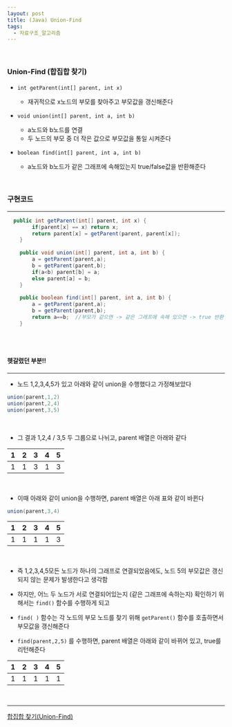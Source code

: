 ```yaml
---
layout: post
title: (Java) Union-Find
tags:
  - 자료구조_알고리즘
---
```


<br>

### Union-Find (합집합 찾기)

- `int getParent(int[] parent, int x)`
  - 재귀적으로 x노드의 부모를 찾아주고 부모값을 갱신해준다

- `void union(int[] parent, int a, int b)`
  - a노드와 b노드를 연결
  - 두 노드의 부모 중 더 작은 값으로 부모값을 통일 시켜준다
- `boolean find(int[] parent, int a, int b)`
  - a노드와 b노드가 같은 그래프에 속해있는지 true/false값을 반환해준다

<br>

### 구현코드

---

```java
  public int getParent(int[] parent, int x) {
		if(parent[x] == x) return x;
		return parent[x] = getParent(parent, parent[x]);
	}
	
	public void union(int[] parent, int a, int b) {
		a = getParent(parent,a);
		b = getParent(parent,b);
		if(a<b) parent[b] = a;
		else parent[a] = b; 
	}
	
	public boolean find(int[] parent, int a, int b) {
	    a = getParent(parent,a);
	    b = getParent(parent,b);
	    return a==b;  //부모가 같으면 -> 같은 그래프에 속해 있으면 -> true 반환
	}
```

<br>

<br>

#### 헷갈렸던 부분!!

---

- 노드 1,2,3,4,5가 있고 아래와 같이 union을 수행했다고 가정해보았다

```java
union(parent,1,2)
union(parent,2,4)
union(parent,3,5)
```

<br>

- 그 결과 1,2,4 / 3,5 두 그룹으로 나뉘고, parent 배열은 아래와 같다

| 1    | 2    | 3    | 4    | 5    |
| ---- | ---- | ---- | ---- | ---- |
| 1    | 1    | 3    | 1    | 3    |

<br>

- 이때 아래와 같이 union을 수행하면, parent 배열은 아래 표와 같이 바뀐다

```java
union(parent,3,4)
```

| 1    | 2    | 3    | 4    | 5    |
| ---- | ---- | ---- | ---- | ---- |
| 1    | 1    | 1    | 1    | 3    |

<br>

- 즉 1,2,3,4,5모든 노드가 하나의 그래프로 연결되었음에도, 노드 5의 부모값은 갱신되지 않는 문제가 발생한다고 생각함
- 하지만, 어느 두 노드가 서로 연결되어있는지 (같은 그래프에 속하는지) 확인하기 위해서는 `find()` 함수를 수행하게 되고
- `find( )` 함수는 각 노드의 부모 노드를 찾기 위해 `getParent()` 함수를 호출하면서 부모값을 갱신해준다

- `find(parent,2,5)` 를 수행하면, parent 배열은 아래와 같이 바뀌어 있고, true를 리턴해준다

| 1    | 2    | 3    | 4    | 5    |
| ---- | ---- | ---- | ---- | ---- |
| 1    | 1    | 1    | 1    | 1    |

<br>

---

[합집합 찾기(Union-Find)](https://www.youtube.com/watch?v=AMByrd53PHM)

<br>